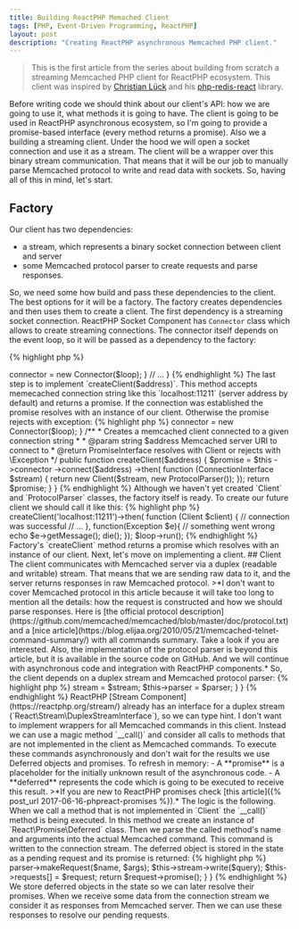 ```yaml
---
title: Building ReactPHP Memached Client
tags: [PHP, Event-Driven Programming, ReactPHP]
layout: post
description: "Creating ReactPHP asynchronous Memcached PHP client."
---
```


>This is the first article from the series about building from scratch a streaming Memcached PHP client for ReactPHP ecosystem. This client was inspired by [Christian Lück](https://twitter.com/another_clue)  and his [php-redis-react](https://github.com/clue/php-redis-react) library.

Before writing code we should think about our client's API: how we are going to use it, what methods it is going to have. The client is going to be used in ReactPHP asynchronous ecosystem, so I'm going to provide a promise-based interface (every method returns a promise). Also we a building a streaming client. Under the hood we will open a socket connection and use it as a stream. The client will be a wrapper over this binary stream communication. That means that it will be our job to manually parse Memcached protocol to write and read data with sockets. So, having all of this in mind, let's start.

## Factory
Our client has two dependencies: 
- a stream, which represents a binary socket connection between client and server
- some Memcached protocol parser to create requests and parse responses.

So, we need some how build and pass these dependencies to the client. The best options for it will be a factory. The factory creates dependencies and then uses them to create a client. The first dependency is a streaming socket connection. ReactPHP Socket Component has `Connector` class which allows to create streaming connections. The connector itself depends on the event loop, so it will be passed as a dependency to the factory:

{% highlight php %}
<?php
namespace seregazhuk\React\Memcached;

use React\EventLoop\LoopInterface;
use React\Socket\Connector;

class Factory
{
    private $connector;

    /**
     * @param LoopInterface $loop
     */
    public function __construct(LoopInterface $loop)
    {
        $this->connector = new Connector($loop);
    }

    // ...
}
{% endhighlight %}

The last step is to implement `createClient($address)`. This method accepts memecached connection string like this `localhost:11211` (server address by default) and returns a promise. If the connection was established the promise resolves with an instance of our client. Otherwise the promise rejects with exception:

{% highlight php %}
<?php
namespace seregazhuk\React\Memcached;

use React\EventLoop\LoopInterface;
use React\Socket\Connector;

class Factory
{
    private $connector;

    /**
     * @param LoopInterface $loop
     */
    public function __construct(LoopInterface $loop)
    {
        $this->connector = new Connector($loop);
    }

    /**
     * Creates a memcached client connected to a given connection string
     *
     * @param string $address Memcached server URI to connect to
     * @return PromiseInterface resolves with Client or rejects with \Exception
     */
    public function createClient($address)
    {
        $promise = $this
            ->connector
            ->connect($address)
            ->then(
                function (ConnectionInterface $stream) {
                    return new Client($stream, new ProtocolParser());
                });

        return $promise;
    }
}
{% endhighlight %}

Although we haven't yet created `Client` and `ProtocolParser` classes, the factory itself is ready. To create our future client we should call it like this:

{% highlight php %}
<?php

use seregazhuk\React\Memcached\Factory;
use seregazhuk\React\Memcached\Client;

require '../vendor/autoload.php';

$loop = React\EventLoop\Factory::create();
$factory = new Factory($loop);

$factory->createClient('localhost:11211')->then(
    function (Client $client) {
        // connection was successful
        // ...
    },
    function(Exception $e){
        // something went wrong
        echo $e->getMessage(); die();
    });

$loop->run();
{% endhighlight %}

Factory's `createClient` method returns a promise which resolves with an instance of our client. Next, let's move on implementing a client.

## Client 

The client communicates with Memcached server via a duplex (readable and writable) stream. That means that we are sending raw data to it, and the server returns responses in raw Memcached protocol.

>*I don't want to cover Memcached protocol in this article because it will take too long to mention all the details: how the request is constructed and how we should parse responses. Here is [the official protocol description](https://github.com/memcached/memcached/blob/master/doc/protocol.txt) and a [nice article](https://blog.elijaa.org/2010/05/21/memcached-telnet-command-summary/) with all commands summary. Take a look if you are interested. Also, the implementation of the protocol parser is beyond this article, but it is available in the source code on GitHub. And we will continue with asynchronous code and integration with ReactPHP components.*

So, the client depends on a duplex stream and Memcached protocol parser:

{% highlight php %}
<?php

<?php

namespace seregazhuk\React\Memcached;

use LogicException;
use React\Promise\Deferred;
use React\Stream\DuplexStreamInterface;

class Client
{
    /**
     * @var ProtocolParser
     */
    protected $parser;

    /**
     * @var DuplexStreamInterface
     */
    private $stream;


    /**
     * @param DuplexStreamInterface $stream
     * @param ProtocolParser $parser
     */
    public function __construct(DuplexStreamInterface $stream, ProtocolParser $parser)
    {
        // ...

        $this->stream = $stream;
        $this->parser = $parser;
    }
}
{% endhighlight %}

ReactPHP [Stream Component](https://reactphp.org/stream/) already has an interface for a duplex stream (`React\Stream\DuplexStreamInterface`), so we can type hint. I don't want to implement wrappers for all Memcached commands in this client. Instead we can use a magic method `__call()` and consider all calls to methods that are not implemented in the client as Memcached commands. 

To execute these commands asynchronously and don't wait for the results we use Deferred objects and promises. To refresh in memory:

 - A **promise** is a placeholder for the initially unknown result of the asynchronous code.
 - A **deferred** represents the code which is going to be executed to receive this result.

>*If you are new to ReactPHP promises check [this article]({% post_url 2017-06-16-phpreact-promises %}).*

The logic is the following. When we call a method that is not implemented in `Client` the `__call()` method is being executed. In this method we create an instance of `React\Promise\Deferred` class. Then we parse the called method's name and arguments into the actual Memcached command. This command is written to the connection stream. The deferred object is stored in the state as a pending request and its promise is returned:

{% highlight php %}
<?php

class Client
{
    // ...

    /**
     * @var Deferred[]
     */
    private $requests = [];

    /**
     * @param string $name
     * @param array $args
     * @return Promise|PromiseInterface
     */
    public function __call($name, $args)
    {
        $request = new Deferred();

        $query = $this->parser->makeRequest($name, $args);
        $this->stream->write($query);
        $this->requests[] = $request;

        return $request->promise();
    }
}
{% endhighlight %}

We store deferred objects in the state so we can later resolve their promises. When we receive some data from the connection stream we consider it as responses from Memcached server. Then we can use these responses to resolve our pending requests.
